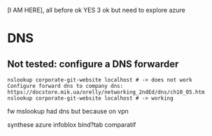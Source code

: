 [I AM HERE], all before ok YES
3 ok but need to explore azure

# DNS

## Not tested: configure a DNS forwarder

````shell script
nslookup corporate-git-website localhost # -> does not work
Configure forward dns to company dns: https://docstore.mik.ua/orelly/networking_2ndEd/dns/ch10_05.htm
nslookup corporate-git-website localhost # -> working
````
fw mslookup had dns but because on vpn

synthese azure infoblox bind?tab comparatif